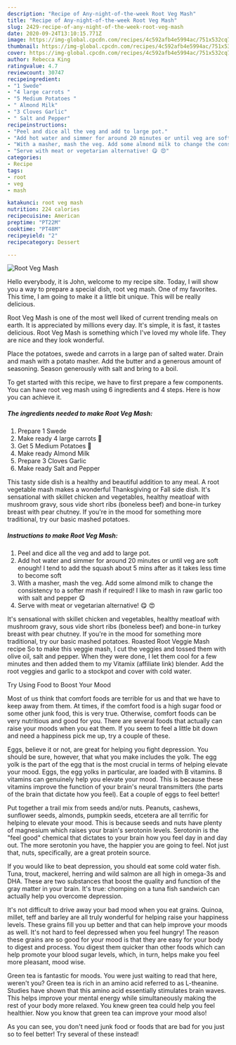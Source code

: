 ```yaml
---
description: "Recipe of Any-night-of-the-week Root Veg Mash"
title: "Recipe of Any-night-of-the-week Root Veg Mash"
slug: 2429-recipe-of-any-night-of-the-week-root-veg-mash
date: 2020-09-24T13:10:15.771Z
image: https://img-global.cpcdn.com/recipes/4c592afb4e5994ac/751x532cq70/root-veg-mash-recipe-main-photo.jpg
thumbnail: https://img-global.cpcdn.com/recipes/4c592afb4e5994ac/751x532cq70/root-veg-mash-recipe-main-photo.jpg
cover: https://img-global.cpcdn.com/recipes/4c592afb4e5994ac/751x532cq70/root-veg-mash-recipe-main-photo.jpg
author: Rebecca King
ratingvalue: 4.7
reviewcount: 30747
recipeingredient:
- "1 Swede"
- "4 large carrots "
- "5 Medium Potatoes "
- " Almond Milk"
- "3 Cloves Garlic"
- " Salt and Pepper"
recipeinstructions:
- "Peel and dice all the veg and add to large pot."
- "Add hot water and simmer for around 20 minutes or until veg are soft enough! I tend to add the squash about 5 mins after as it takes less time to become soft"
- "With a masher, mash the veg. Add some almond milk to change the consistency to a softer mash if required! I like to mash in raw garlic too with salt and pepper 😋"
- "Serve with meat or vegetarian alternative! 😋 😍"
categories:
- Recipe
tags:
- root
- veg
- mash

katakunci: root veg mash 
nutrition: 224 calories
recipecuisine: American
preptime: "PT22M"
cooktime: "PT48M"
recipeyield: "2"
recipecategory: Dessert

---
```



![Root Veg Mash](https://img-global.cpcdn.com/recipes/4c592afb4e5994ac/751x532cq70/root-veg-mash-recipe-main-photo.jpg)

Hello everybody, it is John, welcome to my recipe site. Today, I will show you a way to prepare a special dish, root veg mash. One of my favorites. This time, I am going to make it a little bit unique. This will be really delicious.

Root Veg Mash is one of the most well liked of current trending meals on earth. It is appreciated by millions every day. It's simple, it is fast, it tastes delicious. Root Veg Mash is something which I've loved my whole life. They are nice and they look wonderful.

Place the potatoes, swede and carrots in a large pan of salted water. Drain and mash with a potato masher. Add the butter and a generous amount of seasoning. Season generously with salt and bring to a boil.


To get started with this recipe, we have to first prepare a few components. You can have root veg mash using 6 ingredients and 4 steps. Here is how you can achieve it.

<!--inarticleads1-->

##### The ingredients needed to make Root Veg Mash:

1. Prepare 1 Swede
1. Make ready 4 large carrots 🥕
1. Get 5 Medium Potatoes 🥔
1. Make ready  Almond Milk
1. Prepare 3 Cloves Garlic
1. Make ready  Salt and Pepper


This tasty side dish is a healthy and beautiful addition to any meal. A root vegetable mash makes a wonderful Thanksgiving or Fall side dish. It&#39;s sensational with skillet chicken and vegetables, healthy meatloaf with mushroom gravy, sous vide short ribs (boneless beef) and bone-in turkey breast with pear chutney. If you&#39;re in the mood for something more traditional, try our basic mashed potatoes. 

<!--inarticleads2-->

##### Instructions to make Root Veg Mash:

1. Peel and dice all the veg and add to large pot.
1. Add hot water and simmer for around 20 minutes or until veg are soft enough! I tend to add the squash about 5 mins after as it takes less time to become soft
1. With a masher, mash the veg. Add some almond milk to change the consistency to a softer mash if required! I like to mash in raw garlic too with salt and pepper 😋
1. Serve with meat or vegetarian alternative! 😋 😍


It&#39;s sensational with skillet chicken and vegetables, healthy meatloaf with mushroom gravy, sous vide short ribs (boneless beef) and bone-in turkey breast with pear chutney. If you&#39;re in the mood for something more traditional, try our basic mashed potatoes. Roasted Root Veggie Mash recipe So to make this veggie mash, I cut the veggies and tossed them with olive oil, salt and pepper. When they were done, I let them cool for a few minutes and then added them to my Vitamix (affiliate link) blender. Add the root veggies and garlic to a stockpot and cover with cold water. 

Try Using Food to Boost Your Mood


Most of us think that comfort foods are terrible for us and that we have to keep away from them. At times, if the comfort food is a high sugar food or some other junk food, this is very true. Otherwise, comfort foods can be very nutritious and good for you. There are several foods that actually can raise your moods when you eat them. If you seem to feel a little bit down and need a happiness pick me up, try a couple of these.

Eggs, believe it or not, are great for helping you fight depression. You should be sure, however, that what you make includes the yolk. The egg yolk is the part of the egg that is the most crucial in terms of helping elevate your mood. Eggs, the egg yolks in particular, are loaded with B vitamins. B vitamins can genuinely help you elevate your mood. This is because these vitamins improve the function of your brain's neural transmitters (the parts of the brain that dictate how you feel). Eat a couple of eggs to feel better!

Put together a trail mix from seeds and/or nuts. Peanuts, cashews, sunflower seeds, almonds, pumpkin seeds, etcetera are all terrific for helping to elevate your mood. This is because seeds and nuts have plenty of magnesium which raises your brain's serotonin levels. Serotonin is the "feel good" chemical that dictates to your brain how you feel day in and day out. The more serotonin you have, the happier you are going to feel. Not just that, nuts, specifically, are a great protein source.

If you would like to beat depression, you should eat some cold water fish. Tuna, trout, mackerel, herring and wild salmon are all high in omega-3s and DHA. These are two substances that boost the quality and function of the gray matter in your brain. It's true: chomping on a tuna fish sandwich can actually help you overcome depression. 

It's not difficult to drive away your bad mood when you eat grains. Quinoa, millet, teff and barley are all truly wonderful for helping raise your happiness levels. These grains fill you up better and that can help improve your moods as well. It's not hard to feel depressed when you feel hungry! The reason these grains are so good for your mood is that they are easy for your body to digest and process. You digest them quicker than other foods which can help promote your blood sugar levels, which, in turn, helps make you feel more pleasant, mood wise.

Green tea is fantastic for moods. You were just waiting to read that here, weren't you? Green tea is rich in an amino acid referred to as L-theanine. Studies have shown that this amino acid essentially stimulates brain waves. This helps improve your mental energy while simultaneously making the rest of your body more relaxed. You knew green tea could help you feel healthier. Now you know that green tea can improve your mood also!

As you can see, you don't need junk food or foods that are bad for you just so to feel better! Try several of these instead!

